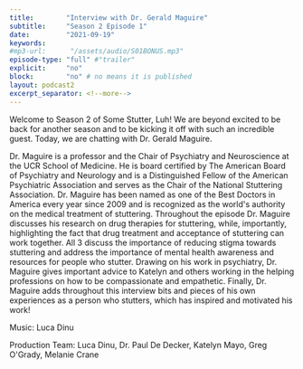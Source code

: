 ```yaml
---
title:        "Interview with Dr. Gerald Maguire"
subtitle:     "Season 2 Episode 1"
date:         "2021-09-19"
keywords:
#mp3-url:      "/assets/audio/S01BONUS.mp3"
episode-type: "full" #"trailer"
explicit:     "no"
block:        "no" # no means it is published
layout: podcast2
excerpt_separator: <!--more-->
---
```

Welcome to Season 2 of Some Stutter, Luh! We are beyond excited to be back for another season and to be kicking it off with such an incredible guest. Today, we are chatting with Dr. Gerald Maguire.

Dr. Maguire is a professor and the Chair of Psychiatry and Neuroscience at the UCR School of Medicine. He is board certified by The American Board of Psychiatry and Neurology and is a Distinguished Fellow of the American Psychiatric Association and serves as the Chair of the National Stuttering Association. Dr. Maguire has been named as one of the Best Doctors in America every year since 2009 and is recognized as the world's authority on the medical treatment of stuttering. Throughout the episode Dr. Maguire discusses his research on drug therapies for stuttering, while, importantly, highlighting the fact that drug treatment and acceptance of stuttering can work together. All 3 discuss the importance of reducing stigma towards stuttering and address the importance of mental health awareness and resources for people who stutter. Drawing on his work in psychiatry, Dr. Maguire gives important advice to Katelyn and others working in the helping professions on how to be compassionate and empathetic. Finally, Dr. Maguire adds throughout this interview bits and pieces of his own experiences as a person who stutters, which has inspired and motivated his work!
<!--more-->
Music: Luca Dinu
<!--more-->
Production Team: Luca Dinu, Dr. Paul De Decker, Katelyn Mayo, Greg O'Grady, Melanie Crane

